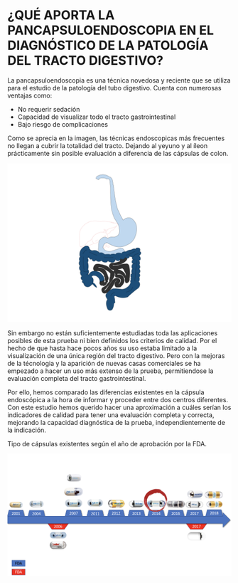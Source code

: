 # ¿QUÉ APORTA LA PANCAPSULOENDOSCOPIA EN EL DIAGNÓSTICO DE LA PATOLOGÍA DEL TRACTO DIGESTIVO?
La pancapsuloendoscopia es una técnica novedosa y reciente que se utiliza para el estudio de la patología del tubo digestivo. Cuenta con numerosas ventajas como:
- No requerir sedación
- Capacidad de visualizar todo el tracto gastrointestinal 
- Bajo riesgo de complicaciones

Como se aprecia en la imagen, las técnicas endoscopicas más frecuentes no llegan a cubrir la totalidad del tracto. Dejando al yeyuno y al íleon prácticamente sin posible evaluación a diferencia de las cápsulas de colon.

<img src="comparativa.png" />

Sin embargo no están suficientemente estudiadas toda las aplicaciones posibles de esta prueba ni bien definidos los criterios de calidad. Por el hecho de que hasta hace pocos años su uso estaba limitado a la visualización de una única región del tracto digestivo. Pero con la mejoras de la técnologia y la aparición de nuevas casas comerciales se ha empezado a hacer un uso más extenso de la prueba, permitiendose la evaluación completa del tracto gastrointestinal.

Por ello, hemos comparado las diferencias existentes en la cápsula endoscópica a la hora de informar y proceder entre dos centros diferentes. Con este estudio hemos querido hacer una aproximación a cuáles serían los indicadores de calidad para tener una evaluación completa y correcta, mejorando la capacidad diagnóstica de la prueba, independientemente de la indicación. 

Tipo de cápsulas existentes según el año de aprobación por la FDA.

<img src="tipos.png" />


